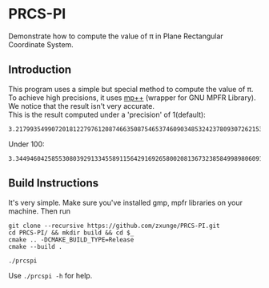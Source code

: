 # PRCS-PI
Demonstrate how to compute the value of π in Plane Rectangular Coordinate System.

## Introduction
This program uses a simple but special method to compute the value of π. To achieve high precisions, it uses [mp++](https://github.com/bluescarni/mppp) (wrapper for GNU MPFR Library).
We notice that the result isn't very accurate. <br />
This is the result computed under a 'precision' of 1(default):
````
3.21799354990720181227976120874663508754653746090348532423780930726215312027493188071806905849145571130739396797038824618862015169967781062558444669728979886
````
Under 100:
````
3.34494604258553080392913345589115642916926580020813673238584998980609166948683339540858413489496519638336788606183757010627873221864293995310374928145924224
````

## Build Instructions
It's very simple. Make sure you've installed gmp, mpfr libraries on your machine. Then run
````
git clone --recursive https://github.com/zxunge/PRCS-PI.git
cd PRCS-PI/ && mkdir build && cd $_
cmake .. -DCMAKE_BUILD_TYPE=Release
cmake --build .

./prcspi
````
Use `./prcspi -h` for help.
